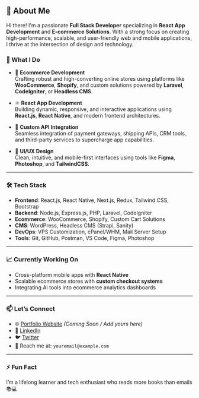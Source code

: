 ## 👋 About Me

Hi there! I'm a passionate **Full Stack Developer** specializing in **React App Development** and **E-commerce Solutions**. With a strong focus on creating high-performance, scalable, and user-friendly web and mobile applications, I thrive at the intersection of design and technology.

### 🚀 What I Do

- 🛒 **Ecommerce Development**  
  Crafting robust and high-converting online stores using platforms like **WooCommerce**, **Shopify**, and custom solutions powered by **Laravel**, **CodeIgniter**, or **Headless CMS**.

- ⚛️ **React App Development**  
  Building dynamic, responsive, and interactive applications using **React.js**, **React Native**, and modern frontend architectures.

- 🧩 **Custom API Integration**  
  Seamless integration of payment gateways, shipping APIs, CRM tools, and third-party services to supercharge app capabilities.

- 🎨 **UI/UX Design**  
  Clean, intuitive, and mobile-first interfaces using tools like **Figma**, **Photoshop**, and **TailwindCSS**.

---

### 🛠 Tech Stack

- **Frontend**: React.js, React Native, Next.js, Redux, Tailwind CSS, Bootstrap  
- **Backend**: Node.js, Express.js, PHP, Laravel, CodeIgniter  
- **Ecommerce**: WooCommerce, Shopify, Custom Cart Solutions  
- **CMS**: WordPress, Headless CMS (Strapi, Sanity)  
- **DevOps**: VPS Customization, cPanel/WHM, Mail Server Setup  
- **Tools**: Git, GitHub, Postman, VS Code, Figma, Photoshop

---

### 📈 Currently Working On

- Cross-platform mobile apps with **React Native**  
- Scalable ecommerce stores with **custom checkout systems**  
- Integrating AI tools into ecommerce analytics dashboards

---

### 📫 Let’s Connect

- 🌐 [Portfolio Website](#) *(Coming Soon / Add yours here)*  
- 💼 [LinkedIn](#)  
- 🐦 [Twitter](#)  
- 📧 Reach me at: `youremail@example.com`

---

### ⚡ Fun Fact

I’m a lifelong learner and tech enthusiast who reads more books than emails 📚💻
